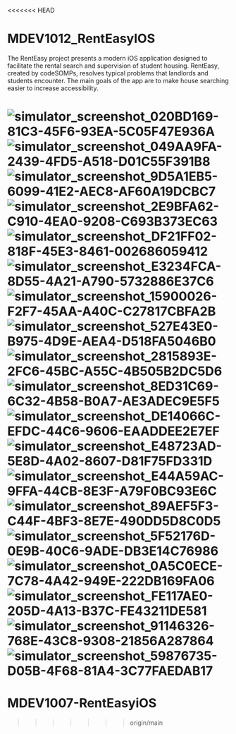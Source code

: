<<<<<<< HEAD
# MDEV1012_RentEasyIOS
​The RentEasy project presents a modern iOS application designed to facilitate the rental search and supervision of student housing. RentEasy, created by codeSOMPs, resolves typical problems that landlords and students encounter. The main goals of the app are to make house searching easier to increase accessibility.

![simulator_screenshot_020BD169-81C3-45F6-93EA-5C05F47E936A](https://github.com/puja110/MDEV1012-RentEasyIOS/assets/26729312/56f1763e-ab83-4f03-a34b-40d56e208527)
![simulator_screenshot_049AA9FA-2439-4FD5-A518-D01C55F391B8](https://github.com/puja110/MDEV1012-RentEasyIOS/assets/26729312/31bf137c-feb9-4719-a699-56d6ae7ab1d5)
![simulator_screenshot_9D5A1EB5-6099-41E2-AEC8-AF60A19DCBC7](https://github.com/puja110/MDEV1012-RentEasyIOS/assets/26729312/3cd90e2b-0f3e-47ef-bbdd-856df6df9888)
![simulator_screenshot_2E9BFA62-C910-4EA0-9208-C693B373EC63](https://github.com/puja110/MDEV1012-RentEasyIOS/assets/26729312/e3c6f0ac-4c49-4ea9-85fb-ba05dafc7b75)
![simulator_screenshot_DF21FF02-818F-45E3-8461-002686059412](https://github.com/puja110/MDEV1012-RentEasyIOS/assets/26729312/39d1fd13-bd41-42fe-97b4-d371bacc7c0f)
![simulator_screenshot_E3234FCA-8D55-4A21-A790-5732886E37C6](https://github.com/puja110/MDEV1012-RentEasyIOS/assets/26729312/56163594-0d3e-4755-a490-680581b8af3f)
![simulator_screenshot_15900026-F2F7-45AA-A40C-C27817CBFA2B](https://github.com/puja110/MDEV1012-RentEasyIOS/assets/26729312/70fa380e-a17b-42c0-88da-1e7581da2311)
![simulator_screenshot_527E43E0-B975-4D9E-AEA4-D518FA5046B0](https://github.com/puja110/MDEV1012-RentEasyIOS/assets/26729312/516afbbd-c207-4ccf-b6f5-9cb2dc91072d)
![simulator_screenshot_2815893E-2FC6-45BC-A55C-4B505B2DC5D6](https://github.com/puja110/MDEV1012-RentEasyIOS/assets/26729312/8bfc9a40-007d-45b7-bce1-2f7d7e76754b)
![simulator_screenshot_8ED31C69-6C32-4B58-B0A7-AE3ADEC9E5F5](https://github.com/puja110/MDEV1012-RentEasyIOS/assets/26729312/9d1d2e68-e9f9-4241-ae80-41befd5b641a)
![simulator_screenshot_DE14066C-EFDC-44C6-9606-EAADDEE2E7EF](https://github.com/puja110/MDEV1012-RentEasyIOS/assets/26729312/4387b959-0d1c-4066-ba4f-053068966102)
![simulator_screenshot_E48723AD-5E8D-4A02-8607-D81F75FD331D](https://github.com/puja110/MDEV1012-RentEasyIOS/assets/26729312/85b0b37b-2448-442a-9ff8-ff3d9a7c74ea)
![simulator_screenshot_E44A59AC-9FFA-44CB-8E3F-A79F0BC93E6C](https://github.com/puja110/MDEV1012-RentEasyIOS/assets/26729312/fc2cc746-9669-4334-92d6-b5326f723889)
![simulator_screenshot_89AEF5F3-C44F-4BF3-8E7E-490DD5D8C0D5](https://github.com/puja110/MDEV1012-RentEasyIOS/assets/26729312/693322ed-4c43-4fb5-a904-da8865af0521)
![simulator_screenshot_5F52176D-0E9B-40C6-9ADE-DB3E14C76986](https://github.com/puja110/MDEV1012-RentEasyIOS/assets/26729312/0d6e8311-deb2-4509-88ae-680bfba2568b)
![simulator_screenshot_0A5C0ECE-7C78-4A42-949E-222DB169FA06](https://github.com/puja110/MDEV1012-RentEasyIOS/assets/26729312/7e0aeb62-380c-4724-8aa9-e86c50282c9f)
![simulator_screenshot_FE117AE0-205D-4A13-B37C-FE43211DE581](https://github.com/puja110/MDEV1012-RentEasyIOS/assets/26729312/162d8598-3e16-4a22-b261-88081aa449d5)
![simulator_screenshot_91146326-768E-43C8-9308-21856A287864](https://github.com/puja110/MDEV1012-RentEasyIOS/assets/26729312/2f45a192-9902-4e59-a574-e4821bdf7819)
![simulator_screenshot_59876735-D05B-4F68-81A4-3C77FAEDAB17](https://github.com/puja110/MDEV1012-RentEasyIOS/assets/26729312/4738782a-2f3a-4333-b501-a007d6539430)
=======
# MDEV1007-RentEasyiOS
>>>>>>> origin/main
